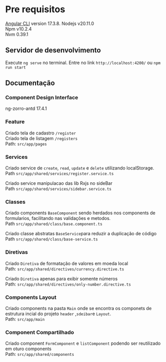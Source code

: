 # Pre requisitos

[Angular CLI](https://github.com/angular/angular-cli) version 17.3.8.
Nodejs v20.11.0 <br>
Npm v10.2.4 <br>
Nvm 0.39.1

## Servidor de desenvolvimento

Execute `ng serve` no terminal. Entre no link `http://localhost:4200/` ou `npm run start`

## Documentação

### Component Design Interface
ng-zorro-antd 17.4.1

### Feature
  Criado tela de cadastro `/register` <br>
  Criado tela de listagem `/registers` <br>
  Path: `src/app/pages`
### Services  
  Criado service de `create`, `read`, `update` e `delete` utilizando localStorage. <br>
  Path `src/app/shared/services/register.service.ts`
  
  Criado service manipulacao das lib Rxjs no sideBar <br>
  Path `src/app/shared/services/sidebar.service.ts`
### Classes
  Criado components `BaseComponent` sendo herdados nos components de formularios, facilitando nas validações e metodos. <br>
  Path `src/app/shared/class/base.component.ts`

  Criado classe abstratas `BaseService`para reduzir a duplicação de código <br>
  Path `src/app/shared/class/base-service.ts`

### Diretivas
  Criado `Diretiva` de formatação de valores em moeda local <br>
  Path: `src/app/shared/directives/currency.directive.ts` <br>

  Criado `Diretiva` apenas para exibir somente números <br>
  Path: `src/app/shared/directives/only-number.directive.ts` <br>

### Components Layout
  Criado components na pasta `Main` onde se encontra os componets de estrutura incial do projeto `header` ,`sdeibar`e `Layout`. <br>
  Path: `src/app/main`

### Component Compartilhado
  Criado component `FormComponent` e `listComponent` podendo ser reutilizado em oturo components <br>
  Path: `src/app/shared/components`
